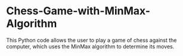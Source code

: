 # Chess-Game-with-MinMax-Algorithm
This Python code allows the user to play a game of chess against the computer, which uses the MinMax algorithm to determine its moves. 
